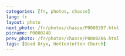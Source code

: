 ```yaml
---
categories: [fr, photos, chasse]
lang: fr
layout: photo
next_photo: /fr/photos/chasse/P0000397.html
picname: P0000248
prev_photo: /fr/photos/chasse/P0000266.html
tags: [Dead Oryx, Hottentotten Church]
---
```

